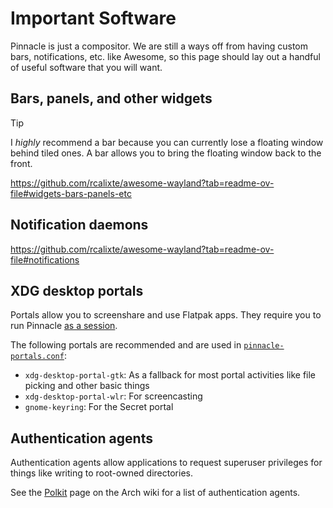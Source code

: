 # Important Software

Pinnacle is just a compositor. We are still a ways off from having custom bars, notifications,
etc. like Awesome, so this page should lay out a handful of useful software that you
will want.

## Bars, panels, and other widgets

> [!TIP]
> I *highly* recommend a bar because you can currently lose a floating window behind tiled ones.
> A bar allows you to bring the floating window back to the front.

https://github.com/rcalixte/awesome-wayland?tab=readme-ov-file#widgets-bars-panels-etc

## Notification daemons

https://github.com/rcalixte/awesome-wayland?tab=readme-ov-file#notifications

## XDG desktop portals

Portals allow you to screenshare and use Flatpak apps. They require you to run Pinnacle
[as a session](../getting-started/running#running-as-a-session).

The following portals are recommended and are used in
[`pinnacle-portals.conf`](https://github.com/pinnacle-comp/pinnacle/blob/main/resources/pinnacle-portals.conf):
- `xdg-desktop-portal-gtk`: As a fallback for most portal activities like file picking and other basic things
- `xdg-desktop-portal-wlr`: For screencasting
- `gnome-keyring`: For the Secret portal

## Authentication agents

Authentication agents allow applications to request superuser privileges for things like writing
to root-owned directories.

See the [Polkit](https://wiki.archlinux.org/title/Polkit#Authentication_agents)
page on the Arch wiki for a list of authentication agents.
